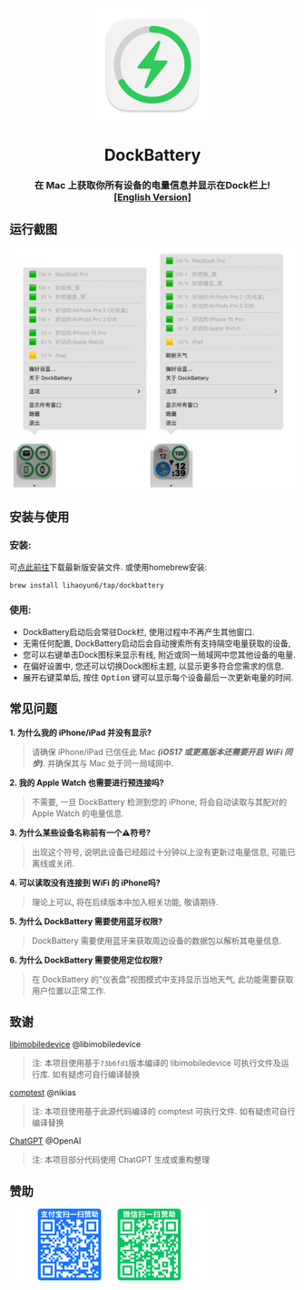 # 
<p align="center">
<img src="./DockBattery/Assets.xcassets/AppIcon.appiconset/icon_128x128@2x.png" width="200" height="200" />
<h1 align="center">DockBattery</h1>
<h3 align="center">在 Mac 上获取你所有设备的电量信息并显示在Dock栏上!<br><a href="./README_en.md">[English Version]</a></h3> 
</p>

## 运行截图
<p align="center">
<img src="./img/Preview.png" width="699"/> 
</p>

## 安装与使用
### 安装:
可[点此前往](../../releases/latest)下载最新版安装文件. 或使用homebrew安装:  

```bash
brew install lihaoyun6/tap/dockbattery
```

### 使用:
- DockBattery启动后会常驻Dock栏, 使用过程中不再产生其他窗口.  
- 无需任何配置, DockBattery启动后会自动搜索所有支持隔空电量获取的设备,  
- 您可以右键单击Dock图标来显示有线, 附近或同一局域网中您其他设备的电量.  
- 在偏好设置中, 您还可以切换Dock图标主题, 以显示更多符合您需求的信息.  
- 展开右键菜单后, 按住 <kbd>Option</kbd> 键可以显示每个设备最后一次更新电量的时间.

## 常见问题
**1. 为什么我的 iPhone/iPad 并没有显示?**  
> 请确保 iPhone/iPad 已信任此 Mac ***(iOS17 或更高版本还需要开启 WiFi 同步)***. 并确保其与 Mac 处于同一局域网中.  

**2. 我的 Apple Watch 也需要进行预连接吗?**  
> 不需要, 一旦 DockBattery 检测到您的 iPhone, 将会自动读取与其配对的 Apple Watch 的电量信息.

**3. 为什么某些设备名称前有一个⚠️符号?**
> 出现这个符号, 说明此设备已经超过十分钟以上没有更新过电量信息, 可能已离线或关闭.

**4. 可以读取没有连接到 WiFi 的 iPhone吗?**  
> 理论上可以, 将在后续版本中加入相关功能, 敬请期待.  

**5. 为什么 DockBattery 需要使用蓝牙权限?**  
> DockBattery 需要使用蓝牙来获取周边设备的数据包以解析其电量信息.

**6. 为什么 DockBattery 需要使用定位权限?**  
> 在 DockBattery 的"仪表盘"视图模式中支持显示当地天气, 此功能需要获取用户位置以正常工作.  

## 致谢
[libimobiledevice](https://github.com/libimobiledevice/libimobiledevice) @libimobiledevice  
> 注: 本项目使用基于`73b6fd1`版本编译的 libimobiledevice 可执行文件及运行库. 如有疑虑可自行编译替换  

[comptest](https://gist.github.com/nikias/ebc6e975dc908f3741af0f789c5b1088) @nikias  
> 注: 本项目使用基于此源代码编译的 comptest 可执行文件. 如有疑虑可自行编译替换  

[ChatGPT](https://chat.openai.com) @OpenAI  
> 注: 本项目部分代码使用 ChatGPT 生成或重构整理

## 赞助
<img src="./img/donate.png" width="352"/>

